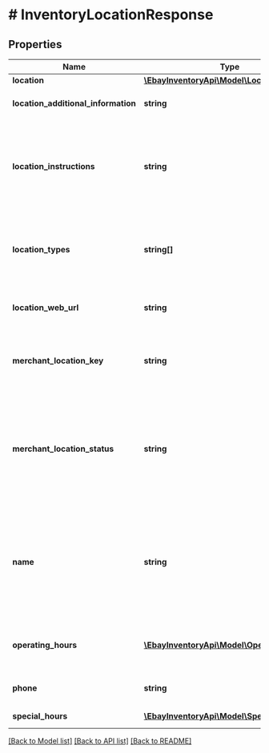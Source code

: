 # # InventoryLocationResponse

## Properties

Name | Type | Description | Notes
------------ | ------------- | ------------- | -------------
**location** | [**\EbayInventoryApi\Model\Location**](Location.md) |  | [optional] 
**location_additional_information** | **string** | This text field provides additional information about an inventory location. This field is returned if it is set for the inventory location. Max length: 256 | [optional] 
**location_instructions** | **string** | This text field is used by the merchant to provide special pickup instructions for the store location. This field can help create a pleasant and easy pickup experience for In-Store Pickup and Click and Collect orders. If this field was not set up through a createInventoryLocation or a updateInventoryLocation call, eBay will use the default pickup instructions contained in the merchant&#39;s profile. Max length: 1000 | [optional] 
**location_types** | **string[]** | This container defines the function of the inventory location. Typically, an inventory location will serve as a store or a warehouse, but in some cases, an inventory location may be both. The location type of an inventory location defaults to WAREHOUSE if a location type is not specified when a merchant creates an inventory location. | [optional] 
**location_web_url** | **string** | This text field shows the Website address (URL) associated with the inventory location. This field is returned if defined for the inventory location. Max length: 512 | [optional] 
**merchant_location_key** | **string** | The unique identifier of the inventory location. This identifier is set up by the merchant when the inventory location is first created with the createInventoryLocation call. Once this value is set for an inventory location, it cannot be modified. Max length: 36 | [optional] 
**merchant_location_status** | **string** | This field indicates whether the inventory location is enabled (inventory can be loaded to location) or disabled (inventory can not be loaded to location). The merchant can use the enableInventoryLocation call to enable an inventory location in disabled status, or the disableInventoryLocation call to disable an inventory location in enabled status. For implementation help, refer to &lt;a href&#x3D;&#39;https://developer.ebay.com/devzone/rest/api-ref/inventory/types/StatusEnum.html&#39;&gt;eBay API documentation&lt;/a&gt; | [optional] 
**name** | **string** | The name of the inventory location. This name should be a human-friendly name as it will be displayed in In-Store Pickup and Click and Collect listings. For store inventory locations, this field is not required for the createInventoryLocation call, but a store inventory location must have a defined name value before an In-Store Pickup and Click and Collect enabled offer is published. So, if the seller omits this field in the createInventoryLocation call, it will have to be added later through a updateInventoryLocation call. Max length: 1000 | [optional] 
**operating_hours** | [**\EbayInventoryApi\Model\OperatingHours[]**](OperatingHours.md) | This container shows the regular operating hours for a store location during the days of the week. A dayOfWeekEnum field and an intervals container is shown for each day of the week that the store location is open. | [optional] 
**phone** | **string** | The phone number for an inventory location. This field will typically only be set and returned for store locations. Max length: 36 | [optional] 
**special_hours** | [**\EbayInventoryApi\Model\SpecialHours[]**](SpecialHours.md) | This container shows the special operating hours for a store location on a specific date or dates. | [optional] 

[[Back to Model list]](../../README.md#documentation-for-models) [[Back to API list]](../../README.md#documentation-for-api-endpoints) [[Back to README]](../../README.md)


